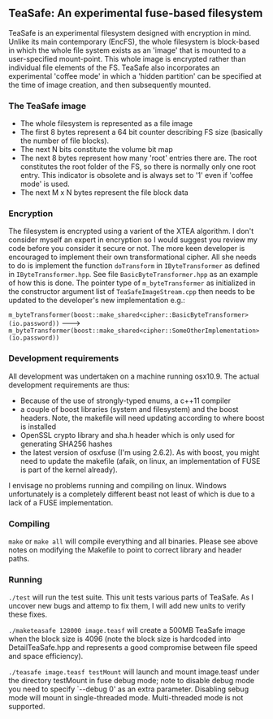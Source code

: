 TeaSafe: An experimental fuse-based filesystem
----------------------------------------------

TeaSafe is an experimental filesystem designed with encryption in mind. 
Unlike its main contemporary (EncFS), the whole filesystem is block-based
in which the whole file system exists as an 'image' that is mounted to
a user-specified mount-point. This whole image is encrypted rather than
individual file elements of the FS. TeaSafe also incorporates an experimental
'coffee mode' in which a 'hidden partition' can be specified at the time
of image creation, and then subsequently mounted.


### The TeaSafe image

- The whole filesystem is represented as a file image
- The first 8 bytes represent a 64 bit counter describing FS size (basically the number of file blocks).
- The next N bits constitute the volume bit map
- The next 8 bytes represent how many 'root' entries there are. The root constitutes
the root folder of the FS, so there is normally only one root entry. This indicator
is obsolete and is always set to '1' even if 'coffee mode' is used.
- The next M x N bytes represent the file block data

### Encryption

The filesystem is encrypted using a varient of the XTEA algorithm. 
I don't consider myself an expert in encryption so I would suggest you
review my code before you consider it secure or not.
The more keen developer is encouraged to implement their own transformational cipher. All she 
needs to do is implement the function `doTransform` in `IByteTransformer` as defined in `IByteTransformer.hpp`.
See file `BasicByteTransformer.hpp` as an example of how this is done. The pointer type of `m_byteTransformer`
as initialized in the constructor argument list of `TeaSafeImageStream.cpp` then needs to be updated to
the developer's new implementation e.g.:

`m_byteTransformer(boost::make_shared<cipher::BasicByteTransformer>(io.password))` --->
`m_byteTransformer(boost::make_shared<cipher::SomeOtherImplementation>(io.password))`

### Development requirements

All development was undertaken on a machine running osx10.9.
The actual development requirements are thus:

- Because of the use of strongly-typed enums, a c++11 compiler 
- a couple of boost libraries (system and filesystem) and the boost headers. Note, the makefile will need 
updating according to where boost is installed
- OpenSSL crypto library and sha.h header which is only used for generating SHA256 hashes
- the latest version of osxfuse (I'm using 2.6.2). As with boost, you might need to update the makefile
(afaik, on linux, an implementation of FUSE is part of the kernel already).

I envisage no problems running and compiling on linux. Windows unfortunately is a completely different beast
not least of which is due to a lack of a FUSE implementation.

### Compiling

`make` or `make all` will compile everything and all binaries. Please see above notes
on modifying the Makefile to point to correct library and header paths.

### Running

`./test` will run the test suite. This unit tests various parts of TeaSafe. As I uncover
new bugs and attemp to fix them, I will add new units to verify these fixes.

`./maketeasafe 128000 image.teasf` will create a 500MB TeaSafe image when the block
size is 4096 (note the block size is hardcoded into DetailTeaSafe.hpp and represents
a good compromise between file speed and space efficiency). 

`./teasafe image.teasf testMount` will launch and mount image.teasf under 
the directory testMount in fuse debug mode; note to disable debug
mode you need to specify `--debug 0' as an extra parameter. Disabling
sebug mode will mount in single-threaded mode. Multi-threaded mode
is not supported.
